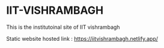 # IIT-VISHRAMBAGH
This is the institutoinal site of IIT vishrambagh

Static website hosted link : https://iitvishrambagh.netlify.app/
